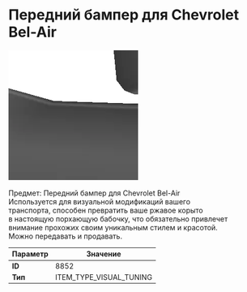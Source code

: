 # Передний бампер для Chevrolet Bel-Air

![Item Image](../img/8852.webp?raw=true)

Предмет: Передний бампер для Chevrolet Bel-Air<br>Используется для визуальной модификаций вашего<br>транспорта, способен превратить ваше ржавое корыто<br>в настоящую порхающую бабочку, что обязательно привлечет<br>внимание прохожих своим уникальным стилем и красотой.<br>Можно передавать и продавать.


| Параметр | Значение |
|----------|----------|
| **ID** | 8852 |
| **Тип** | ITEM_TYPE_VISUAL_TUNING |

